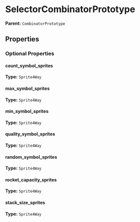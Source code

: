 # SelectorCombinatorPrototype



**Parent:** `CombinatorPrototype`

## Properties

### Optional Properties

#### count_symbol_sprites

**Type:** `Sprite4Way`



#### max_symbol_sprites

**Type:** `Sprite4Way`



#### min_symbol_sprites

**Type:** `Sprite4Way`



#### quality_symbol_sprites

**Type:** `Sprite4Way`



#### random_symbol_sprites

**Type:** `Sprite4Way`



#### rocket_capacity_sprites

**Type:** `Sprite4Way`



#### stack_size_sprites

**Type:** `Sprite4Way`



